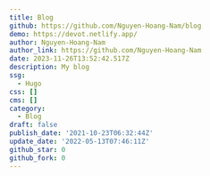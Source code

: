 ```yaml
---
title: Blog
github: https://github.com/Nguyen-Hoang-Nam/blog
demo: https://devot.netlify.app/
author: Nguyen-Hoang-Nam
author_link: https://github.com/Nguyen-Hoang-Nam
date: 2023-11-26T13:52:42.517Z
description: My blog
ssg:
  - Hugo
css: []
cms: []
category:
  - Blog
draft: false
publish_date: '2021-10-23T06:32:44Z'
update_date: '2022-05-13T07:46:11Z'
github_star: 0
github_fork: 0
---
```

